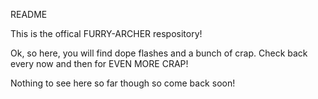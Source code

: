 README

This is the offical FURRY-ARCHER respository!

Ok, so here, you will find dope flashes and a bunch of crap.
Check back every now and then for EVEN MORE CRAP!

Nothing to see here so far though
so come back soon!
